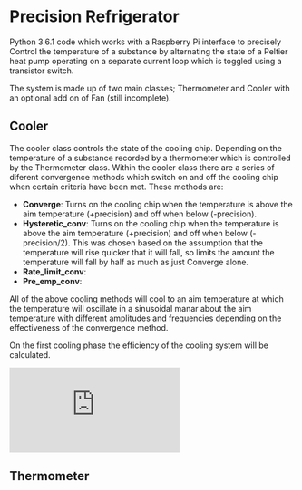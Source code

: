 # Precision Refrigerator #

Python 3.6.1 code which works with a Raspberry Pi interface to precisely Control
the temperature of a substance by alternating the state of a Peltier heat pump
operating on a separate current loop which is toggled using a transistor switch.

The system is made up of two main classes; Thermometer and Cooler with an optional add on of Fan 
(still incomplete).

## Cooler ##

The cooler class controls the state of the cooling chip. Depending on the 
temperature of a substance recorded by a thermometer which is controlled by the Thermometer class.
Within the cooler class there are a series of diferent convergence methods which switch on and off 
the cooling chip when certain criteria have been met. These methods are:
* **Converge**: Turns on the cooling chip when the temperature is above the aim temperature (+precision) 
and off when below (-precision).
* **Hysteretic_conv**: Turns on the cooling chip when the temperature is above the aim temperature (+precision)
and off when below (-precision/2). This was chosen based on the assumption that the temperature will rise 
quicker that it will fall, so limits the amount the temperature will fall by half as much as just Converge
alone.
* **Rate_limit_conv**:
* **Pre_emp_conv**: 

All of the above cooling methods will cool to an aim temperature at which the temperature will oscillate in a
sinusoidal manar about the aim temperature with different amplitudes and frequencies depending on the 
effectiveness of the convergence method.

On the first cooling phase the efficiency of the cooling system will be calculated.

![equation](http://latex.codecogs.com/gif.latex?Efficency%3D%5Cfrac%7BEnergyToCoolWater%7D%7BTotalEnergyUsed%7D)

  


## Thermometer ##

